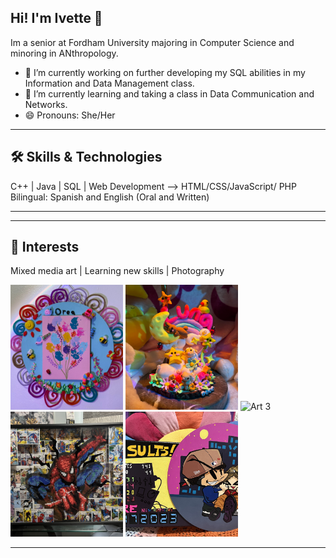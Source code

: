## Hi! I'm Ivette 👋

Im a senior at Fordham University majoring in Computer Science and minoring in ANthropology.

- 🔭 I’m currently working on further developing my SQL abilities in my Information and Data Management class.
- 🌱 I’m currently learning and taking a class in Data Communication and Networks.
- 😄 Pronouns: She/Her

---

## 🛠 Skills & Technologies
C++ | Java | SQL | Web Development --> HTML/CSS/JavaScript/ PHP
Bilingual: Spanish and English (Oral and Written)

---

---

## 🎨 Interests
Mixed media art | Learning new skills | Photography 
<p>
  <img src="images/git1.jpg" alt="Art 1" style="width:180px;height:200px;object-fit:cover;"/>
  <img src="images/git2.jpg" alt="Art 2" style="width:180px;height:200px;object-fit:cover;"/>
  <img src="images/git4.jpg" alt="Art 3" style="width:180px;height:200px;object-fit:cover;"/>
  <img src="images/git5.JPG" alt="Art 4" style="width:180px;height:200px;object-fit:cover;"/>
  <img src="images/git6.jpg" alt="Art 5" style="width:180px;height:200px;object-fit:cover;"/>
</p>

---
